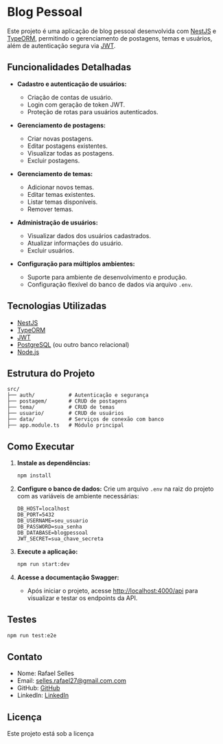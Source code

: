 # Blog Pessoal

Este projeto é uma aplicação de blog pessoal desenvolvida com [NestJS](https://nestjs.com/) e [TypeORM](https://typeorm.io/), permitindo o gerenciamento de postagens, temas e usuários, além de autenticação segura via [JWT](https://jwt.io/).

## Funcionalidades Detalhadas

- **Cadastro e autenticação de usuários:**
  - Criação de contas de usuário.
  - Login com geração de token JWT.
  - Proteção de rotas para usuários autenticados.

- **Gerenciamento de postagens:**
  - Criar novas postagens.
  - Editar postagens existentes.
  - Visualizar todas as postagens.
  - Excluir postagens.

- **Gerenciamento de temas:**
  - Adicionar novos temas.
  - Editar temas existentes.
  - Listar temas disponíveis.
  - Remover temas.

- **Administração de usuários:**
  - Visualizar dados dos usuários cadastrados.
  - Atualizar informações do usuário.
  - Excluir usuários.

- **Configuração para múltiplos ambientes:**
  - Suporte para ambiente de desenvolvimento e produção.
  - Configuração flexível do banco de dados via arquivo `.env`.

## Tecnologias Utilizadas

- [NestJS](https://nestjs.com/)
- [TypeORM](https://typeorm.io/)
- [JWT](https://jwt.io/)
- [PostgreSQL](https://www.postgresql.org/) (ou outro banco relacional)
- [Node.js](https://nodejs.org/)

## Estrutura do Projeto

```
src/
├── auth/           # Autenticação e segurança
├── postagem/       # CRUD de postagens
├── tema/           # CRUD de temas
├── usuario/        # CRUD de usuários
├── data/           # Serviços de conexão com banco
├── app.module.ts   # Módulo principal
```

## Como Executar

1. **Instale as dependências:**

   ```bash
   npm install
   ```

2. **Configure o banco de dados:**
   Crie um arquivo `.env` na raiz do projeto com as variáveis de ambiente necessárias:

   ```
   DB_HOST=localhost
   DB_PORT=5432
   DB_USERNAME=seu_usuario
   DB_PASSWORD=sua_senha
   DB_DATABASE=blogpessoal
   JWT_SECRET=sua_chave_secreta
   ```

3. **Execute a aplicação:**
   ```bash
   npm run start:dev
   ```

4. **Acesse a documentação Swagger:**
   - Após iniciar o projeto, acesse [http://localhost:4000/api](http://localhost:4000/api) para visualizar e testar os endpoints da API.

## Testes

```bash
npm run test:e2e
```

## Contato

- Nome: Rafael Selles
- Email: selles.rafael27@gmail.com.com
- GitHub: [GitHub](https://github.com/Rselless)
- LinkedIn: [LinkedIn](https://www.linkedin.com/in/rafael-selles-sant-anna/)

## Licença

Este projeto está sob a licença

